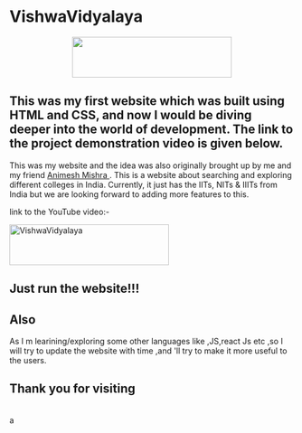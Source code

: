 # VishwaVidyalaya

<p align="center">
<img src="https://github.com/animesh30-dev/VishwaVidyalaya_main/assets/146109979/4ef04d14-20ba-449f-9e70-06527183ec61" width="282" height="72" />
</p>

 
## This was my first website which was built using HTML and CSS, and now I would be diving deeper into the world of development. The link to the project demonstration video is given below.
This was my website and the idea was also originally brought up by me and my friend <a href="https://github.com/animesh30-dev"> Animesh Mishra </a>. This is a website about searching and exploring different colleges in India. Currently, it just has the IITs, NITs & IIITs from India but we are looking forward to adding more features to this.

link to the YouTube video:-

<p align="left">
    <a href="https:/ajaysh1.github.io/VishwaVidyalay/"><img alt="VishwaVidyalaya"  src="https://github.com/animesh30-dev/VishwaVidyalaya_main/assets/146109979/4ef04d14-20ba-449f-9e70-06527183ec61" width="282" height="72"/></a>
    <p>
     


## Just run the website!!!


## Also

As I m learining/exploring some other languages like ,JS,react Js etc ,so I will try to update the website with time ,and 'll try to make it more useful to the users.


## Thank you for visiting 

<br />
a
